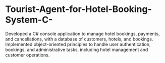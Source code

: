 # Tourist-Agent-for-Hotel-Booking-System-C-
Developed a C# console application to manage hotel bookings, payments, and cancellations, with a database of customers, hotels, and bookings. Implemented object-oriented principles to handle user authentication, bookings, and administrative tasks, including hotel management and customer operations.
